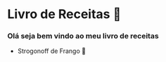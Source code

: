 # Livro de Receitas :beer:
### Olá seja bem vindo ao meu livro de receitas
 - Strogonoff de Frango :chicken:
